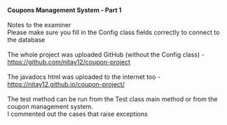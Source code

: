**Coupons Management System - Part 1**
<br>
<br>
Notes to the examiner
<br>
Please make sure you fill in the Config class fields correctly to connect to the database
<br>
<br>
The whole project was uploaded GitHub (without the Config class) - https://github.com/nitay12/coupon-project
<br>
<br>
The javadocs html was uploaded to the internet too - https://nitay12.github.io/coupon-project/
<br>
<br>
The test method can be run from the Test class main method or from the coupon management system.
<br>
I commented out the cases that raise exceptions 